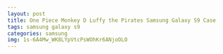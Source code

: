 ```yaml
---
layout: post
title: One Piece Monkey D Luffy the Pirates Samsung Galaxy S9 Case
tags: samsung galaxy s9
categories: samsung
img: 1s-6A4Mw_WK8LYpVtcPsWOhKr6ANjoOLO
---
```

